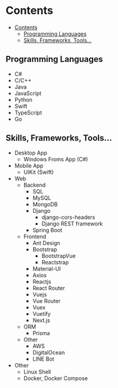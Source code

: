 # Contents

- [Contents](#contents)
  - [Programming Languages](#programming-languages)
  - [Skills, Frameworks, Tools...](#skills-frameworks-tools)

<!--
**k435467/k435467** is a ✨ _special_ ✨ repository because its `README.md` (this file) appears on your GitHub profile.

Here are some ideas to get you started:

- 🔭 I’m currently working on ...
- 🌱 I’m currently learning ...
- 👯 I’m looking to collaborate on ...
- 🤔 I’m looking for help with ...
- 💬 Ask me about ...
- 📫 How to reach me: ...
- 😄 Pronouns: ...
- ⚡ Fun fact: ...
-->

## Programming Languages

- C#
- C/C++
- Java
- JavaScript
- Python
- Swift
- TypeScript
- Go

## Skills, Frameworks, Tools...

- Desktop App
  - Windows Froms App (C#)
- Mobile App
  - UIKit (Swift)
- Web
  - Backend
    - SQL
    - MySQL
    - MongoDB
    - Django
      - django-cors-headers
      - Django REST framework
    - Spring Boot
  - Frontend
    - Ant Design
    - Bootstrap
      - BootstrapVue
      - Reactstrap
    - Material-UI
    - Axios
    - Reactjs
    - React Router
    - Vuejs
    - Vue Router
    - Vuex
    - Vuetify
    - Next.js
  - ORM
    - Prisma
  - Other
    - AWS
    - DigitalOcean
    - LINE Bot
- Other
  - Linux Shell
  - Docker, Docker Compose
